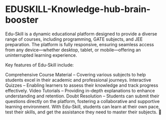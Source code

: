 # EDUSKILL-Knowledge-hub-brain-booster
Edu-Skill is a dynamic educational platform designed to provide a diverse range of courses, including programming, GATE subjects, and JEE preparation. The platform is fully responsive, ensuring seamless access from any device—whether desktop, tablet, or mobile—offering an uninterrupted learning experience.

Key features of Edu-Skill include:

Comprehensive Course Material – Covering various subjects to help students excel in their academic and professional journeys.
Interactive Quizzes – Enabling learners to assess their knowledge and track progress effectively.
Video Tutorials – Providing in-depth explanations to enhance understanding and retention.
Doubt Resolution – Students can submit their questions directly on the platform, fostering a collaborative and supportive learning environment.
With Edu-Skill, students can learn at their own pace, test their skills, and get the assistance they need to master their subjects. 🚀

